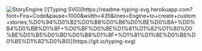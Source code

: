 <img src="https://i.ibb.co/n0ZN56T/se.png" alt="StoryEngine">
[![Typing SVG](https://readme-typing-svg.herokuapp.com?font=Fira+Code&pause=1000&width=435&lines=Engine+to+create+custom+stories;%D0%94%D0%B2%D0%B8%D0%B6%D0%BE%D0%BA+%D0%B4%D0%BB%D1%8F+%D0%BF%D0%BE%D1%81%D1%82%D1%80%D0%BE%D0%B5%D0%BD%D0%B8%D1%8F+%D1%81%D1%8E%D0%B6%D0%B5%D1%82%D0%B0)](https://git.io/typing-svg)
